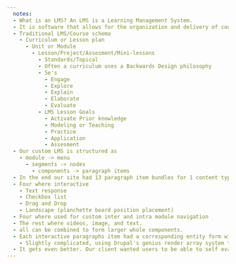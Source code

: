 ```yaml
---
  notes:
  - What is an LMS? An LMS is a Learning Management System.
  - It is software that allows for the organization and delivery of courses or training programs. If you have used buildamodule.com or drupalize.me then you have used a LMS.
  - Traditional LMS/Course schema
    - Curriculum or Lesson plan
      - Unit or Module
        - Lesson/Project/Assesment/Mini-lessons
          - Standards/Topical
          - Often a curriculum uses a Backwards Design philosophy
          - 5e's
            - Engage
            - Explore
            - Explain
            - Elaborate
            - Evaluate
          - LMS Lesson Goals
            - Activate Prior knowledge
            - Modeling or Teaching
            - Practice
            - Application
            - Assesment
  - Our custom LMS is structured as
    - module -> menu
      - segments -> nodes
        - components -> paragraph items
  - In the end our site had 13 paragraph item bundles for 1 content type
  - Four where interactive
    - Text response
    - Checkbox list
    - Drag and Drop
    - Landscape (planchette board position placement)
  - Four where used for custom inter and intra module navigation
  - The rest where videos, image, and text.
  - all can be combined to form larger whole components.
  - Each interactive paragraphs item had a corresponding entity form with an entity reference back to the paragraphs item that displayed the form.
    - Slightly complicated, using Drupal's genius render array system that doesn't care if it is displaying a form, or content, or anything themable, we where able to HULK smash the entityforms into the paragraphs item displays and save any users response and know what they where responding to and who was responding to it. Very cool stuff.
  - It gets even better. Our client wanted users to be able to self evaluate their responses. So we have flags that let the users share their responses, in turn if they share their response then they see their peer's responses.
---
```

